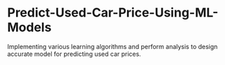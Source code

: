 # Predict-Used-Car-Price-Using-ML-Models

Implementing various learning algorithms and perform analysis to design  accurate model for predicting used car prices.

